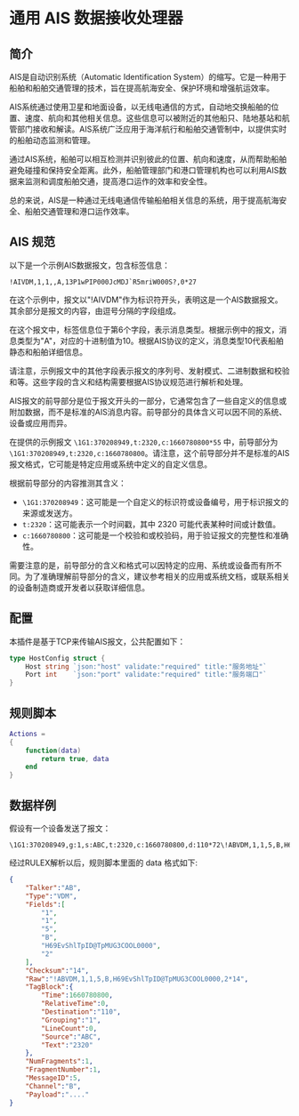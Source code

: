 # 通用 AIS 数据接收处理器
## 简介
AIS是自动识别系统（Automatic Identification System）的缩写。它是一种用于船舶和船舶交通管理的技术，旨在提高航海安全、保护环境和增强航运效率。

AIS系统通过使用卫星和地面设备，以无线电通信的方式，自动地交换船舶的位置、速度、航向和其他相关信息。这些信息可以被附近的其他船只、陆地基站和航管部门接收和解读。AIS系统广泛应用于海洋航行和船舶交通管制中，以提供实时的船舶动态监测和管理。

通过AIS系统，船舶可以相互检测并识别彼此的位置、航向和速度，从而帮助船舶避免碰撞和保持安全距离。此外，船舶管理部门和港口管理机构也可以利用AIS数据来监测和调度船舶交通，提高港口运作的效率和安全性。

总的来说，AIS是一种通过无线电通信传输船舶相关信息的系统，用于提高航海安全、船舶交通管理和港口运作效率。

## AIS 规范
以下是一个示例AIS数据报文，包含标签信息：

```
!AIVDM,1,1,,A,13P1wPIP000JcMDJ`R5mriW000S?,0*27
```

在这个示例中，报文以"!AIVDM"作为标识符开头，表明这是一个AIS数据报文。其余部分是报文的内容，由逗号分隔的字段组成。

在这个报文中，标签信息位于第6个字段，表示消息类型。根据示例中的报文，消息类型为"A"，对应的十进制值为10。根据AIS协议的定义，消息类型10代表船舶静态和船舶详细信息。

请注意，示例报文中的其他字段表示报文的序列号、发射模式、二进制数据和校验和等。这些字段的含义和结构需要根据AIS协议规范进行解析和处理。

AIS报文的前导部分是位于报文开头的一部分，它通常包含了一些自定义的信息或附加数据，而不是标准的AIS消息内容。前导部分的具体含义可以因不同的系统、设备或应用而异。

在提供的示例报文 `\1G1:370208949,t:2320,c:1660780800*55` 中，前导部分为 `\1G1:370208949,t:2320,c:1660780800`。请注意，这个前导部分并不是标准的AIS报文格式，它可能是特定应用或系统中定义的自定义信息。

根据前导部分的内容推测其含义：

- `\1G1:370208949`：这可能是一个自定义的标识符或设备编号，用于标识报文的来源或发送方。
- `t:2320`：这可能表示一个时间戳，其中 2320 可能代表某种时间或计数值。
- `c:1660780800`：这可能是一个校验和或校验码，用于验证报文的完整性和准确性。

需要注意的是，前导部分的含义和格式可以因特定的应用、系统或设备而有所不同。为了准确理解前导部分的含义，建议参考相关的应用或系统文档，或联系相关的设备制造商或开发者以获取详细信息。

## 配置
本插件是基于TCP来传输AIS报文，公共配置如下：
```go
type HostConfig struct {
	Host string `json:"host" validate:"required" title:"服务地址"`
	Port int    `json:"port" validate:"required" title:"服务端口"`
}
```

## 规则脚本
```lua
Actions =
{
    function(data)
        return true, data
    end
}

```
## 数据样例
假设有一个设备发送了报文：
```
\1G1:370208949,g:1,s:ABC,t:2320,c:1660780800,d:110*72\!ABVDM,1,1,5,B,H69EvShlTpID@TpMUG3COOL0000,2*14
```
经过RULEX解析以后，规则脚本里面的 data 格式如下:
```json
{
    "Talker":"AB",
    "Type":"VDM",
    "Fields":[
        "1",
        "1",
        "5",
        "B",
        "H69EvShlTpID@TpMUG3COOL0000",
        "2"
    ],
    "Checksum":"14",
    "Raw":"!ABVDM,1,1,5,B,H69EvShlTpID@TpMUG3COOL0000,2*14",
    "TagBlock":{
        "Time":1660780800,
        "RelativeTime":0,
        "Destination":"110",
        "Grouping":"1",
        "LineCount":0,
        "Source":"ABC",
        "Text":"2320"
    },
    "NumFragments":1,
    "FragmentNumber":1,
    "MessageID":5,
    "Channel":"B",
    "Payload":"...."
}
```